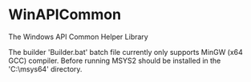 # WinAPICommon
The Windows API Common Helper Library

The builder 'Builder.bat' batch file currently only supports MinGW (x64 GCC) compiler.
Before running MSYS2 should be installed in the 'C:\msys64' directory.
